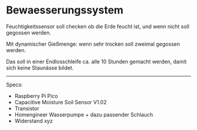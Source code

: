 # Bewaesserungssystem

Feuchtigkeitssensor soll checken ob die Erde feucht ist, und wenn nicht soll gegossen werden.

Mit dynamischer Gießmenge: wenn sehr trocken soll zweimal gegossen werden.

Das soll in einer Endlosschleife ca. alle 10 Stunden gemacht werden, damit sich keine Staunässe bildet.


--------

Specs:

<ul> <li> Raspberry Pi Pico

<li> Capacitive Moisture Soil Sensor V1.02

<li> Transistor

<li> Homengineer Wasserpumpe + dazu passender Schlauch

<li> Widerstand xyz
  
</ul>

